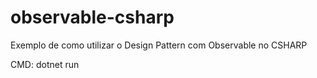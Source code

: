 # observable-csharp
Exemplo de como utilizar o Design Pattern com Observable no CSHARP

CMD:
dotnet run
